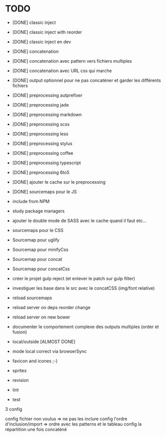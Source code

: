 # TODO

* [DONE] classic inject
* [DONE] classic inject with reorder
* [DONE] classic inject en dev
* [DONE] concatenation
* [DONE] concatenation avec pattern vers fichiers multiples
* [DONE] concatenation avec URL css qui marche
* [DONE] output optionnel pour ne pas concaténer et garder les différents fichiers
* [DONE] preprocessing autprefixer
* [DONE] preprocessing jade
* [DONE] preprocessing markdown
* [DONE] preprocessing scss
* [DONE] preprocessing less
* [DONE] preprocessing stylus
* [DONE] preprocessing coffee
* [DONE] preprocessing typescript
* [DONE] preprocessing 6to5
* [DONE] ajouter le cache sur le preprocessing
* [DONE] sourcemaps pour le JS

* include from NPM
* study package managers



* ajouter le double mode de SASS avec le cache quand il faut etc...


* sourcemaps pour le CSS
* Sourcemap pour uglify
* Sourcemap pour minifyCss
* Sourcemap pour concat
* Sourcemap pour concatCss

* créer le projet gulp reject (et enlever le patch sur gulp filter)

* investiguer les base dans le src avec le concatCSS (img/font relative)

* reload sourcemaps

* reload server on deps reorder change
* reload server on new bower

* documenter le comportement complexe des outputs multiples (order et fusion)

* local/outside [ALMOST DONE]
* mode local correct via browserSync


* favicon and icones ;-)
* sprites
* revision
* lint
* test

3 config

config fichier non voulus => ne pas les inclure
config l'ordre d'inclusion/import => ordre avec les patterns et le tableau
config la répartition une fois concaténé